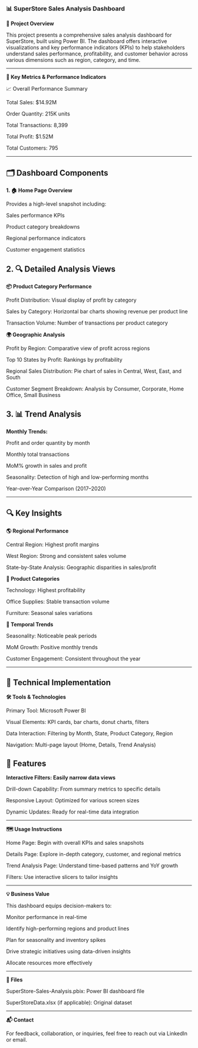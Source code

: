 ### 📊 SuperStore Sales Analysis Dashboard

**🧾 Project Overview**

This project presents a comprehensive sales analysis dashboard for SuperStore, built using Power BI. The dashboard offers interactive visualizations and key performance indicators (KPIs) to help stakeholders understand sales performance, profitability, and customer behavior across various dimensions such as region, category, and time.


---

**📌 Key Metrics & Performance Indicators**

📈 Overall Performance Summary

Total Sales: $14.92M

Order Quantity: 215K units

Total Transactions: 8,399

Total Profit: $1.52M

Total Customers: 795



---

## 🗂️ Dashboard Components

**1. 🏠 Home Page Overview**

Provides a high-level snapshot including:

Sales performance KPIs

Product category breakdowns

Regional performance indicators

Customer engagement statistics


 ## 2. 🔍 Detailed Analysis Views

**📦 Product Category Performance**

Profit Distribution: Visual display of profit by category

Sales by Category: Horizontal bar charts showing revenue per product line

Transaction Volume: Number of transactions per product category



**🌍 Geographic Analysis**

Profit by Region: Comparative view of profit across regions

Top 10 States by Profit: Rankings by profitability

Regional Sales Distribution: Pie chart of sales in Central, West, East, and South

Customer Segment Breakdown: Analysis by Consumer, Corporate, Home Office, Small Business


## 3. 📊 Trend Analysis

**Monthly Trends:**

Profit and order quantity by month

Monthly total transactions

MoM% growth in sales and profit


Seasonality: Detection of high and low-performing months

Year-over-Year Comparison (2017–2020)



---

## 🔍 Key Insights

**🌎 Regional Performance**

Central Region: Highest profit margins

West Region: Strong and consistent sales volume

State-by-State Analysis: Geographic disparities in sales/profit


**🛒 Product Categories**

Technology: Highest profitability

Office Supplies: Stable transaction volume

Furniture: Seasonal sales variations


**📆 Temporal Trends**

Seasonality: Noticeable peak periods

MoM Growth: Positive monthly trends

Customer Engagement: Consistent throughout the year



---

## 🧰 Technical Implementation

**🛠️ Tools & Technologies**

Primary Tool: Microsoft Power BI

Visual Elements: KPI cards, bar charts, donut charts, filters

Data Interaction: Filtering by Month, State, Product Category, Region

Navigation: Multi-page layout (Home, Details, Trend Analysis)


## 🔧 Features

**Interactive Filters: Easily narrow data views**

Drill-down Capability: From summary metrics to specific details

Responsive Layout: Optimized for various screen sizes

Dynamic Updates: Ready for real-time data integration



---

**🗺️ Usage Instructions**

Home Page: Begin with overall KPIs and sales snapshots

Details Page: Explore in-depth category, customer, and regional metrics

Trend Analysis Page: Understand time-based patterns and YoY growth

Filters: Use interactive slicers to tailor insights



---

**💡 Business Value**

This dashboard equips decision-makers to:

Monitor performance in real-time

Identify high-performing regions and product lines

Plan for seasonality and inventory spikes

Drive strategic initiatives using data-driven insights

Allocate resources more effectively



---



**📎 Files**

SuperStore-Sales-Analysis.pbix: Power BI dashboard file

SuperStoreData.xlsx (if applicable): Original dataset



---

**📬 Contact**

For feedback, collaboration, or inquiries, feel free to reach out via LinkedIn or email.
